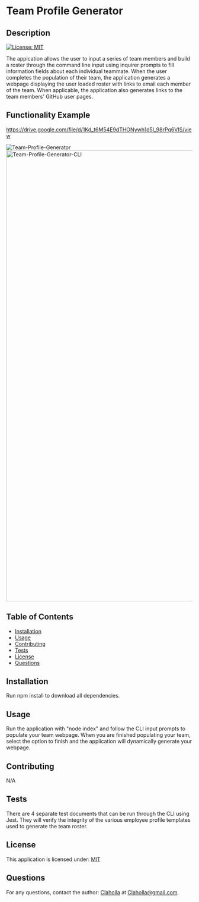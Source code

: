 
  # Team Profile Generator
  
  ## Description

  [![License: MIT](https://img.shields.io/badge/License-MIT-yellow.svg)](https://opensource.org/licenses/MIT)

  The appication allows the user to input a series of team members and build a roster through the command line input using inquirer prompts to fill information fields about each individual teammate. When the user completes the population of their team, the application generates a webpage displaying the user loaded roster with links to email each member of the team. When applicable, the application also generates links to the team members' GitHub user pages.

  ## Functionality Example
  https://drive.google.com/file/d/1Kd_t6M54E9dTHONywh1d5I_98rPq6VIS/view
  
  ![Team-Profile-Generator](https://user-images.githubusercontent.com/80665978/126053349-5d0cf069-0279-4cfb-afa2-8a9b9b783962.png)
  <img width="1214" alt="Team-Profile-Generator-CLI" src="https://user-images.githubusercontent.com/80665978/126053367-42b7b5a5-b8d7-4183-8cc3-74982410a14b.png">


  ## Table of Contents

  - [Installation](#installation)
  - [Usage](#usage)
  - [Contributing](#contributing)
  - [Tests](#tests)
  - [License](#license)
  - [Questions](#questions)

  ## Installation

  Run npm install to download all dependencies.

  ## Usage

  Run the application with "node index" and follow the CLI input prompts to populate your team webpage. When you are finished populating your team, select the option to finish and the application will dynamically generate your webpage.

  ## Contributing

  N/A

  ## Tests

  There are 4 separate test documents that can be run through the CLI using Jest. They will verify the integrity of the various employee profile templates used to generate the team roster.

  ## License

  This application is licensed under: [MIT](https://opensource.org/licenses/MIT)

  ## Questions

  For any questions, contact the author: [Claholla](https://www.github.com/Claholla) at Claholla@gmail.com.

  
